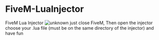 # FiveM-LuaInjector
FiveM Lua Injector
![unknown](https://user-images.githubusercontent.com/92219129/155845366-b844d86e-d4f5-41f2-a7a9-2a04899ed48f.png)
just close FiveM, Then open the injector choose your .lua file (must be on the same directory of the injector) and have fun
